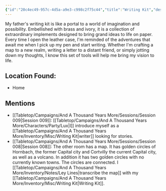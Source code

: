 ```yaml
---
{"id":"20c4ec49-957c-4d5a-a9e3-c998c2f75c44","title":"Writing Kit","description":"My father's writing kit.","isInCurrentInventory":true,"isProscribed":false,"amountHeld":1,"publish":true,"date_created":"Sunday, March 5th 2023, 6:42:58 pm","date_modified":"Friday, April 19th 2024, 6:28:08 pm","cssclasses":["mado-heading"],"path":"Tabletop/Campaigns/And A Thousand Years More/Inventory/Misc/Writing Kit.md","permalink":"/tabletop/campaigns/and-a-thousand-years-more/inventory/misc/writing-kit/","PassFrontmatter":true}
---
```



My father's writing kit is like a portal to a world of imagination and possibility. Embellished with brass and ivory, it is a collection of extraordinary implements designed to bring grand ideas to life on paper. Every time I open the leather case, I'm reminded of the adventures that await me when I pick up my pen and start writing. Whether I'm crafting a map to a new realm, writing a letter to a distant friend, or simply jotting down my thoughts, I know this set of tools will help me bring my vision to life.

## Location Found:

- Home

## Mentions

- [[Tabletop/Campaigns/And A Thousand Years More/Sessions/Session 009\|Session 009]]: [[Tabletop/Campaigns/And A Thousand Years More/Characters/Party/Lux\|I]] introduce myself as a [[Tabletop/Campaigns/And A Thousand Years More/Inventory/Misc/Writing Kit\|writer]] looking for stories.
- [[Tabletop/Campaigns/And A Thousand Years More/Sessions/Session 008\|Session 008]]: The other room has a map. It has golden circles of Hornbach, the former Capital city and Cortvilly the current Capital city, as well as a volcano. In addition it has two golden circles with no currently known towns. The circles are connected. I [[Tabletop/Campaigns/And A Thousand Years More/Inventory/Notes/Ley Lines\|transcribe the map]] with my [[Tabletop/Campaigns/And A Thousand Years More/Inventory/Misc/Writing Kit\|Writing Kit]].


